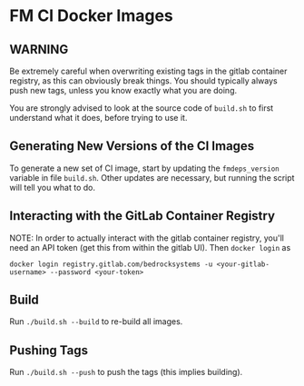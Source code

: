 FM CI Docker Images
===================

## WARNING

Be extremely careful when overwriting existing tags in the gitlab container
registry, as this can obviously break things. You should typically always
push new tags, unless you know exactly what you are doing.

You are strongly advised to look at the source code of `build.sh` to first
understand what it does, before trying to use it.

## Generating New Versions of the CI Images

To generate a new set of CI image, start by updating the `fmdeps_version`
variable in file `build.sh`. Other updates are necessary, but running the
script will tell you what to do.

## Interacting with the GitLab Container Registry

NOTE: In order to actually interact with the gitlab container registry, you'll
need an API token (get this from within the gitlab UI). Then `docker login` as
```
docker login registry.gitlab.com/bedrocksystems -u <your-gitlab-username> --password <your-token>
```

## Build

Run `./build.sh --build` to re-build all images.

## Pushing Tags

Run `./build.sh --push` to push the tags (this implies building).
